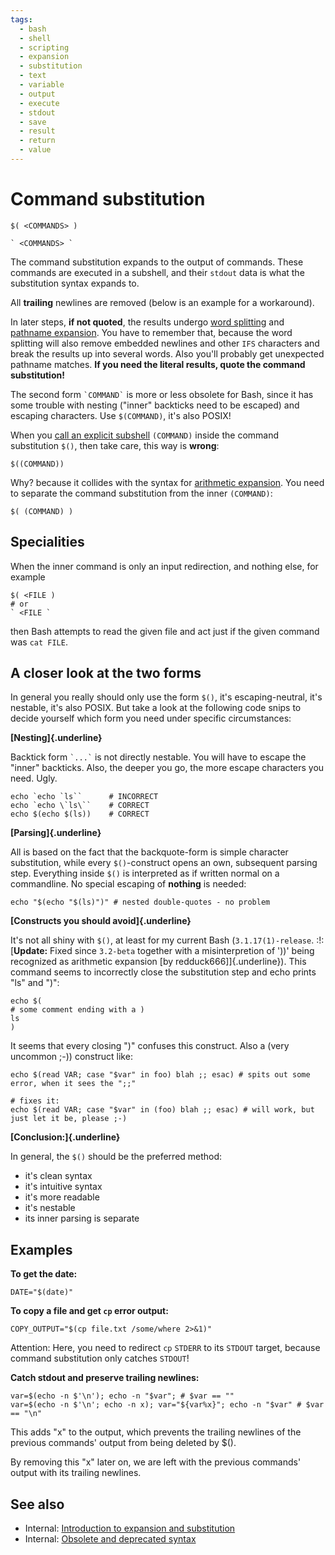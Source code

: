 ```yaml
---
tags:
  - bash
  - shell
  - scripting
  - expansion
  - substitution
  - text
  - variable
  - output
  - execute
  - stdout
  - save
  - result
  - return
  - value
---
```


# Command substitution

    $( <COMMANDS> )

    ` <COMMANDS> `

The command substitution expands to the output of commands. These
commands are executed in a subshell, and their `stdout` data is what the
substitution syntax expands to.

All **trailing** newlines are removed (below is an example for a
workaround).

In later steps, **if not quoted**, the results undergo [word
splitting](../../syntax/expansion/wordsplit.md) and [pathname
expansion](../../syntax/expansion/globs.md). You have to remember that, because
the word splitting will also remove embedded newlines and other `IFS`
characters and break the results up into several words. Also you\'ll
probably get unexpected pathname matches. **If you need the literal
results, quote the command substitution!**

The second form `` `COMMAND` `` is more or less obsolete for Bash, since
it has some trouble with nesting (\"inner\" backticks need to be
escaped) and escaping characters. Use `$(COMMAND)`, it's also POSIX!

When you [call an explicit subshell](../../syntax/ccmd/grouping_subshell.md)
`(COMMAND)` inside the command substitution `$()`, then take care, this
way is **wrong**:

    $((COMMAND))

Why? because it collides with the syntax for [arithmetic
expansion](../../syntax/expansion/arith.md). You need to separate the command
substitution from the inner `(COMMAND)`:

    $( (COMMAND) )

## Specialities

When the inner command is only an input redirection, and nothing else,
for example

    $( <FILE )
    # or
    ` <FILE `

then Bash attempts to read the given file and act just if the given
command was `cat FILE`.

## A closer look at the two forms

In general you really should only use the form `$()`, it's
escaping-neutral, it's nestable, it's also POSIX. But take a look at
the following code snips to decide yourself which form you need under
specific circumstances:

**[Nesting]{.underline}**

Backtick form `` `...` `` is not directly nestable. You will have to
escape the \"inner\" backticks. Also, the deeper you go, the more escape
characters you need. Ugly.

    echo `echo `ls``      # INCORRECT
    echo `echo \`ls\``    # CORRECT
    echo $(echo $(ls))    # CORRECT

**[Parsing]{.underline}**

All is based on the fact that the backquote-form is simple character
substitution, while every `$()`-construct opens an own, subsequent
parsing step. Everything inside `$()` is interpreted as if written
normal on a commandline. No special escaping of **nothing** is needed:

    echo "$(echo "$(ls)")" # nested double-quotes - no problem

**[Constructs you should avoid]{.underline}**

It's not all shiny with `$()`, at least for my current Bash
(`3.1.17(1)-release`. :!: [**Update:** Fixed since `3.2-beta` together
with a misinterpretion of \'))\' being recognized as arithmetic
expansion \[by redduck666\]]{.underline}). This command seems to
incorrectly close the substitution step and echo prints \"ls\" and
\")\":

    echo $(
    # some comment ending with a )
    ls
    )

It seems that every closing \")\" confuses this construct. Also a (very
uncommon ;-)) construct like:

    echo $(read VAR; case "$var" in foo) blah ;; esac) # spits out some error, when it sees the ";;"

    # fixes it:
    echo $(read VAR; case "$var" in (foo) blah ;; esac) # will work, but just let it be, please ;-)

**[Conclusion:]{.underline}**

In general, the `$()` should be the preferred method:

-   it's clean syntax
-   it's intuitive syntax
-   it's more readable
-   it's nestable
-   its inner parsing is separate

## Examples

**To get the date:**

    DATE="$(date)"

**To copy a file and get `cp` error output:**

    COPY_OUTPUT="$(cp file.txt /some/where 2>&1)"

Attention: Here, you need to redirect `cp` `STDERR` to its `STDOUT`
target, because command substitution only catches `STDOUT`!

**Catch stdout and preserve trailing newlines:**

    var=$(echo -n $'\n'); echo -n "$var"; # $var == ""
    var=$(echo -n $'\n'; echo -n x); var="${var%x}"; echo -n "$var" # $var == "\n"

This adds \"x\" to the output, which prevents the trailing newlines of
the previous commands\' output from being deleted by \$().

By removing this \"x\" later on, we are left with the previous
commands\' output with its trailing newlines.

## See also

-   Internal: [Introduction to expansion and
    substitution](../../syntax/expansion/intro.md)
-   Internal: [Obsolete and deprecated syntax](../../scripting/obsolete.md)

